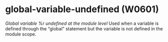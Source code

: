 # global-variable-undefined (W0601)

*Global variable %r undefined at the module level* Used when a variable
is defined through the “global” statement but the variable is not
defined in the module scope.

